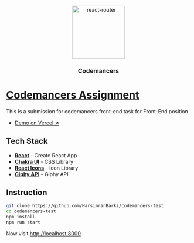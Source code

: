 <p align="center">
  <a href="https://reacttraining.com/react-router/">
    <img alt="react-router" src="https://avatars.githubusercontent.com/u/1137275?s=200&v=4.png" width="144">
  </a>
</p>

<h3 align="center">
  Codemancers
</h3>

# [Codemancers Assignment](https://codemancers-test.vercel.app/)

This is a submission for codemancers front-end task for Front-End position

- [Demo on Vercel ↗](https://codemancers-test.vercel.app/)

## Tech Stack

- [**React**](https://reactjs.org/) - Create React App
- [**Chakra UI**](https://chakra-ui.com/) - CSS Library
- [**React Icons**](https://react-icons.github.io/react-icons/) - Icon Library
- [**Giphy API**](https://developers.giphy.com/) - Giphy API

## Instruction

```bash
git clone https://github.com/HarsimranBarki/codemancers-test
cd codemancers-test
npm install
npm run start
```

Now visit [http://localhost:8000](http://localhost:8000)
